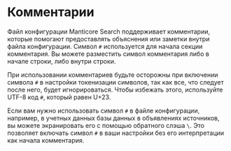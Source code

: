# Комментарии

Файл конфигурации Manticore Search поддерживает комментарии, которые помогают предоставлять объяснения или заметки внутри файла конфигурации. Символ `#` используется для начала секции комментария. Вы можете разместить символ комментария либо в начале строки, либо внутри строки.

При использовании комментариев будьте осторожны при включении символа `#` в настройки токенизации символов, так как все, что следует после него, будет игнорироваться. Чтобы избежать этого, используйте UTF-8 код `#`, который равен U+23.

Если вам нужно использовать символ `#` в файле конфигурации, например, в учетных данных базы данных в объявлениях источников, вы можете экранировать его с помощью обратного слэша `\`. Это позволяет включать символ `#` в ваши настройки без его интерпретации как начала комментария.

<!-- proofread -->

